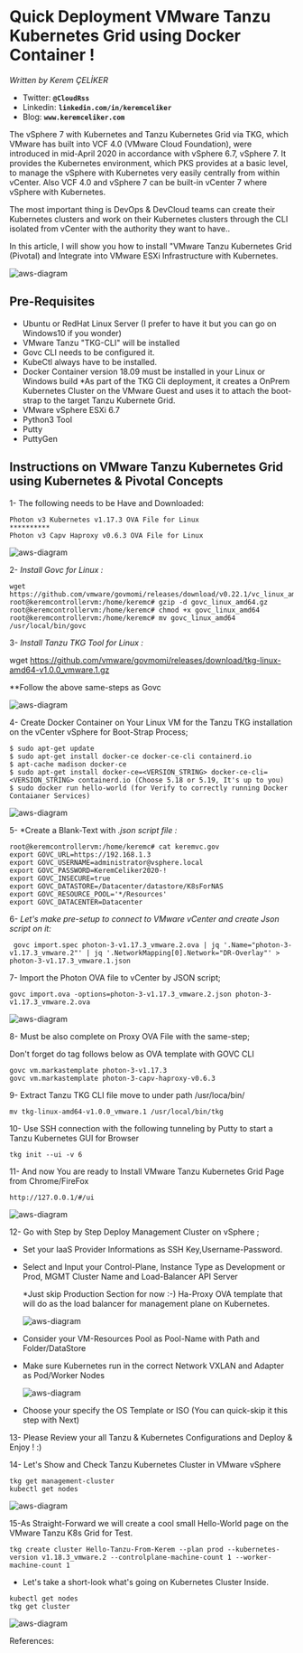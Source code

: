 # Quick Deployment VMware Tanzu Kubernetes Grid using Docker Container !
*Written by Kerem ÇELİKER*
- Twitter: **`@CloudRss`**
- Linkedin: **`linkedin.com/in/keremceliker`**
- Blog: **`www.keremceliker.com`**

The vSphere 7 with Kubernetes and Tanzu Kubernetes Grid via TKG, which VMware has built into VCF 4.0 (VMware Cloud Foundation), were introduced in mid-April 2020 in accordance with vSphere 6.7, vSphere 7. It provides the Kubernetes environment, which PKS provides at a basic level, to manage the vSphere with Kubernetes very easily centrally from within vCenter. Also VCF 4.0 and vSphere 7 can be built-in vCenter 7 where vSphere with Kubernetes. 

The most important thing is DevOps & DevCloud teams can create their Kubernetes clusters and work on their Kubernetes clusters through the CLI isolated from vCenter with the authority they want to have..

In this article, I will show you how to install "VMware Tanzu Kubernetes Grid (Pivotal) and Integrate into VMware ESXi Infrastructure with Kubernetes.


  ![aws-diagram](images/3.JPG)
  
  

## Pre-Requisites

- Ubuntu or RedHat Linux Server (I prefer to have it but you can go on Windows10 if you wonder)
- VMware Tanzu "TKG-CLI" will be installed
- Govc CLI needs to be configured it.
- KubeCtl always have to be installed.
- Docker Container version 18.09 must be installed in your Linux or Windows build
	*As part of the TKG Cli deployment, it creates a OnPrem Kubernetes Cluster on the VMware Guest and uses it to attach the boot-strap to the target Tanzu Kubernete Grid.
- VMware vSphere ESXi 6.7
- Python3 Tool
- Putty
- PuttyGen

## Instructions on VMware Tanzu Kubernetes Grid using Kubernetes & Pivotal Concepts

1- The following needs to be Have and Downloaded:
```
Photon v3 Kubernetes v1.17.3 OVA File for Linux
**********
Photon v3 Capv Haproxy v0.6.3 OVA File for Linux
```

  ![aws-diagram](images/3.JPG)
  
  

2- *Install Govc for Linux :*
```
wget https://github.com/vmware/govmomi/releases/download/v0.22.1/vc_linux_amd64.gz
root@keremcontrollervm:/home/keremc# gzip -d govc_linux_amd64.gz
root@keremcontrollervm:/home/keremc# chmod +x govc_linux_amd64
root@keremcontrollervm:/home/keremc# mv govc_linux_amd64 /usr/local/bin/govc
```

3- *Install Tanzu TKG Tool for Linux :*

wget https://github.com/vmware/govmomi/releases/download/tkg-linux-amd64-v1.0.0_vmware.1.gz

**Follow the above same-steps as Govc

  ![aws-diagram](images/3.JPG)
  

4- Create Docker Container on Your Linux VM for the Tanzu TKG installation on the vCenter vSphere for Boot-Strap Process;
```
$ sudo apt-get update
$ sudo apt-get install docker-ce docker-ce-cli containerd.io
$ apt-cache madison docker-ce
$ sudo apt-get install docker-ce=<VERSION_STRING> docker-ce-cli=<VERSION_STRING> containerd.io (Choose 5.18 or 5.19, It's up to you)
$ sudo docker run hello-world (for Verify to correctly running Docker Contaianer Services)
```

  ![aws-diagram](images/3.JPG)



5- *Create a Blank-Text with *.json script file :*
```
root@keremcontrollervm:/home/keremc# cat keremvc.gov
export GOVC_URL=https://192.168.1.3
export GOVC_USERNAME=administrator@vsphere.local
export GOVC_PASSWORD=KeremCeliker2020-!
export GOVC_INSECURE=true
export GOVC_DATASTORE=/Datacenter/datastore/K8sForNAS
export GOVC_RESOURCE_POOL='*/Resources'
export GOVC_DATACENTER=Datacenter
```

6- *Let's make pre-setup to connect to VMware vCenter and create Json script on it:*
```
 govc import.spec photon-3-v1.17.3_vmware.2.ova | jq '.Name="photon-3-v1.17.3_vmware.2"' | jq '.NetworkMapping[0].Network="DR-Overlay"' > photon-3-v1.17.3_vmware.1.json
```

7- Import the Photon OVA file to vCenter by JSON script;
```
govc import.ova -options=photon-3-v1.17.3_vmware.2.json photon-3-v1.17.3_vmware.2.ova
```

  ![aws-diagram](images/3.JPG)

8- Must be also complete on Proxy OVA File with the same-step;


Don't forget do tag follows below as OVA template with GOVC CLI
```
govc vm.markastemplate photon-3-v1.17.3
govc vm.markastemplate photon-3-capv-haproxy-v0.6.3
```

9- Extract Tanzu TKG CLI file move to under path /usr/loca/bin/ 
```
mv tkg-linux-amd64-v1.0.0_vmware.1 /usr/local/bin/tkg
```

10- Use SSH connection with the following tunneling by Putty to start a Tanzu Kubernetes GUI for Browser
```
tkg init --ui -v 6
```

11- And now You are ready to Install VMware Tanzu Kubernetes Grid Page from Chrome/FireFox
```
http://127.0.0.1/#/ui
```


  ![aws-diagram](images/3.JPG)


12- Go with Step by Step Deploy Management Cluster on vSphere  ;

- Set your IaaS Provider Informations as SSH Key,Username-Password.

- Select and Input your Control-Plane, Instance Type as Development or Prod, MGMT Cluster Name and Load-Balancer API Server
   
   *Just skip Production Section for now :-) Ha-Proxy OVA template that will do as the load balancer for management plane on Kubernetes.
   
     ![aws-diagram](images/3.JPG)
	

- Consider your VM-Resources Pool as Pool-Name with Path and Folder/DataStore

- Make sure Kubernetes run in the correct Network VXLAN and Adapter as Pod/Worker Nodes

  ![aws-diagram](images/3.JPG)
  

- Choose your specify the OS Template or ISO (You can quick-skip it this step with Next)

13- Please Review your all Tanzu & Kubernetes Configurations and Deploy & Enjoy ! :)


14- Let's Show and Check Tanzu Kubernetes Cluster in VMware vSphere
```
tkg get management-cluster
kubectl get nodes
```
  ![aws-diagram](images/3.JPG)
  
  
15-As Straight-Forward we will create a cool small Hello-World page on the VMware Tanzu K8s Grid for Test.
```
tkg create cluster Hello-Tanzu-From-Kerem --plan prod --kubernetes-version v1.18.3_vmware.2 --controlplane-machine-count 1 --worker-machine-count 1
```

- Let's take a short-look what's going on Kubernetes Cluster Inside.
```
kubectl get nodes
tkg get cluster
```

  ![aws-diagram](images/3.JPG)
  
  


References: 


